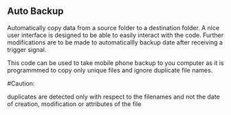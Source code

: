 ## Auto Backup
 Automatically copy data from a source folder to a destination folder. A nice user interface is designed to be able to easily interact with the code. Further modifications are to be made to automaticallly backup date after receiving a trigger signal.
 
 This code can be used to take mobile phone backup to you computer as it is programmmed to copy only unique files and ignore duplicate file names. 
 
 #Caution:
 
 duplicates are detected only with respect to the filenames and not the date of creation, modification or attributes of the file
